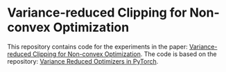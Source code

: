 # Variance-reduced Clipping for Non-convex Optimization
This repository contains code for the experiments in the paper: [Variance-reduced Clipping for Non-convex Optimization](https://arxiv.org/abs/2303.00883). The code is based on the repository: [Variance Reduced Optimizers in PyTorch](https://github.com/SamuelHorvath/Variance_Reduced_Optimizers_Pytorch). 
